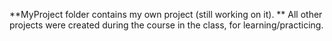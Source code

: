 **MyProject folder contains my own project (still working on it).
**
All other projects were created during the course in the class, for learning/practicing.
